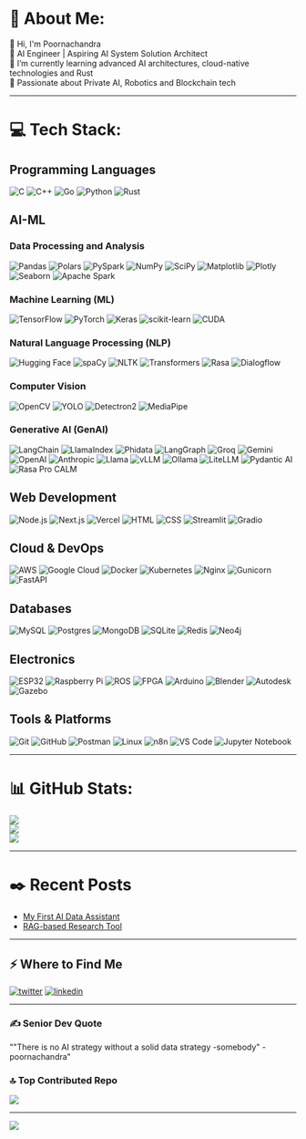 # 💫 About Me:
👋 Hi, I'm Poornachandra  
🔭 AI Engineer | Aspiring AI System Solution Architect  
🌱 I’m currently learning advanced AI architectures, cloud-native technologies and Rust  
💬 Passionate about Private AI, Robotics and Blockchain tech 


---

# 💻 Tech Stack:
## Programming Languages
![C](https://img.shields.io/badge/c-%2300599C.svg?style=for-the-badge&logo=c&logoColor=white) 
![C++](https://img.shields.io/badge/c++-%2300599C.svg?style=for-the-badge&logo=c%2B%2B&logoColor=white) 
![Go](https://img.shields.io/badge/go-%2300ADD8.svg?style=for-the-badge&logo=go&logoColor=white) 
![Python](https://img.shields.io/badge/python-3670A0?style=for-the-badge&logo=python&logoColor=ffdd54) 
![Rust](https://img.shields.io/badge/rust-%23000000.svg?style=for-the-badge&logo=rust&logoColor=white) 

## AI-ML 
### Data Processing and Analysis
![Pandas](https://img.shields.io/badge/pandas-%23150458.svg?style=for-the-badge&logo=pandas&logoColor=white)
![Polars](https://img.shields.io/badge/Polars-%23000000.svg?style=for-the-badge&logo=polars&logoColor=white) 
![PySpark](https://img.shields.io/badge/PySpark-%23E25A1C.svg?style=for-the-badge&logo=apache-spark&logoColor=white) 
![NumPy](https://img.shields.io/badge/numpy-%23013243.svg?style=for-the-badge&logo=numpy&logoColor=white) 
![SciPy](https://img.shields.io/badge/SciPy-%230C55A5.svg?style=for-the-badge&logo=scipy&logoColor=white) 
![Matplotlib](https://img.shields.io/badge/Matplotlib-%23ffffff.svg?style=for-the-badge&logo=Matplotlib&logoColor=black) 
![Plotly](https://img.shields.io/badge/Plotly-%233F4F75.svg?style=for-the-badge&logo=plotly&logoColor=white) 
![Seaborn](https://img.shields.io/badge/Seaborn-%230C55A5.svg?style=for-the-badge&logo=seaborn&logoColor=white) 
![Apache Spark](https://img.shields.io/badge/Apache%20Spark-%23E25A1C.svg?style=for-the-badge&logo=apache-spark&logoColor=white) 

### Machine Learning (ML)
![TensorFlow](https://img.shields.io/badge/TensorFlow-%23FF6F00.svg?style=for-the-badge&logo=TensorFlow&logoColor=white) 
![PyTorch](https://img.shields.io/badge/PyTorch-%23EE4C2C.svg?style=for-the-badge&logo=PyTorch&logoColor=white) 
![Keras](https://img.shields.io/badge/Keras-%23D00000.svg?style=for-the-badge&logo=Keras&logoColor=white) 
![scikit-learn](https://img.shields.io/badge/scikit--learn-%23F7931E.svg?style=for-the-badge&logo=scikit-learn&logoColor=white) 
![CUDA](https://img.shields.io/badge/cuda-%23000000.svg?style=for-the-badge&logo=nVIDIA&logoColor=green) 

### Natural Language Processing (NLP)
![Hugging Face](https://img.shields.io/badge/Hugging%20Face-%23FFD21E.svg?style=for-the-badge&logo=huggingface&logoColor=black) 
![spaCy](https://img.shields.io/badge/spaCy-%23009E73.svg?style=for-the-badge&logo=spacy&logoColor=white) 
![NLTK](https://img.shields.io/badge/NLTK-%23007ACC.svg?style=for-the-badge&logo=python&logoColor=white) 
![Transformers](https://img.shields.io/badge/Transformers-%23FF6F00.svg?style=for-the-badge&logo=pytorch&logoColor=white)
![Rasa](https://img.shields.io/badge/Rasa-%23000000.svg?style=for-the-badge&logo=rasa&logoColor=white)
![Dialogflow](https://img.shields.io/badge/Dialogflow-%23000000.svg?style=for-the-badge&logo=dialogflow&logoColor=white)

### Computer Vision
![OpenCV](https://img.shields.io/badge/opencv-%23white.svg?style=for-the-badge&logo=opencv&logoColor=white) 
![YOLO](https://img.shields.io/badge/YOLO-%2300FF00.svg?style=for-the-badge&logo=yolo&logoColor=white) 
![Detectron2](https://img.shields.io/badge/Detectron2-%23000000.svg?style=for-the-badge&logo=facebook&logoColor=white) 
![MediaPipe](https://img.shields.io/badge/MediaPipe-%2300ADD8.svg?style=for-the-badge&logo=google&logoColor=white) 

### Generative AI (GenAI)
![LangChain](https://img.shields.io/badge/LangChain-%23000000.svg?style=for-the-badge&logo=langchain&logoColor=white) 
![LlamaIndex](https://img.shields.io/badge/LlamaIndex-%23000000.svg?style=for-the-badge&logo=llama-index&logoColor=white) 
![Phidata](https://img.shields.io/badge/Phidata-%23000000.svg?style=for-the-badge&logo=phidata&logoColor=white) 
![LangGraph](https://img.shields.io/badge/LangGraph-%23000000.svg?style=for-the-badge&logo=langgraph&logoColor=white) 
![Groq](https://img.shields.io/badge/Groq-%23000000.svg?style=for-the-badge&logo=groq&logoColor=white) 
![Gemini](https://img.shields.io/badge/Gemini-%23000000.svg?style=for-the-badge&logo=google&logoColor=white) 
![OpenAI](https://img.shields.io/badge/OpenAI-%2341216B.svg?style=for-the-badge&logo=openai&logoColor=white)
![Anthropic](https://img.shields.io/badge/Anthropic-%23000000.svg?style=for-the-badge&logo=https://raw.githubusercontent.com/anthropics/anthropic-sdk-python/main/docs/assets/anthropic_logo.png&logoColor=white)
![Llama](https://img.shields.io/badge/Llama-%23000000.svg?style=for-the-badge&logo=meta&logoColor=white) 
![vLLM](https://img.shields.io/badge/vLLM-%23000000.svg?style=for-the-badge&logo=vllm&logoColor=white) 
![Ollama](https://img.shields.io/badge/Ollama-%23000000.svg?style=for-the-badge&logo=ollama&logoColor=white) 
![LiteLLM](https://img.shields.io/badge/LiteLLM-%23000000.svg?style=for-the-badge&logo=liteLLM&logoColor=white) 
![Pydantic AI](https://img.shields.io/badge/Pydantic%20AI-%23000000.svg?style=for-the-badge&logo=pydantic&logoColor=white)
![Rasa Pro CALM](https://img.shields.io/badge/Rasa%20Pro-%23000000.svg?style=for-the-badge&logo=https://raw.githubusercontent.com/RasaHQ/rasa/main/docs/_static/rasa_pro_logo.png&logoColor=white)

## Web Development
![Node.js](https://img.shields.io/badge/Node.js-%23339933.svg?style=for-the-badge&logo=node.js&logoColor=white)
![Next.js](https://img.shields.io/badge/Next.js-%23000000.svg?style=for-the-badge&logo=next.js&logoColor=white)
![Vercel](https://img.shields.io/badge/Vercel-%23000000.svg?style=for-the-badge&logo=vercel&logoColor=white)
![HTML](https://img.shields.io/badge/HTML-%23E34F26.svg?style=for-the-badge&logo=html5&logoColor=white)
![CSS](https://img.shields.io/badge/CSS-%231572B6.svg?style=for-the-badge&logo=css3&logoColor=white)
![Streamlit](https://img.shields.io/badge/Streamlit-%23FF4B4B.svg?style=for-the-badge&logo=streamlit&logoColor=white)
![Gradio](https://img.shields.io/badge/Gradio-%23000000.svg?style=for-the-badge&logo=gradio&logoColor=white)

## Cloud & DevOps
![AWS](https://img.shields.io/badge/AWS-%23FF9900.svg?style=for-the-badge&logo=amazon-aws&logoColor=white) 
![Google Cloud](https://img.shields.io/badge/GoogleCloud-%234285F4.svg?style=for-the-badge&logo=google-cloud&logoColor=white) 
![Docker](https://img.shields.io/badge/docker-%230db7ed.svg?style=for-the-badge&logo=docker&logoColor=white) 
![Kubernetes](https://img.shields.io/badge/kubernetes-%23326ce5.svg?style=for-the-badge&logo=kubernetes&logoColor=white) 
![Nginx](https://img.shields.io/badge/nginx-%23009639.svg?style=for-the-badge&logo=nginx&logoColor=white) 
![Gunicorn](https://img.shields.io/badge/gunicorn-%298729.svg?style=for-the-badge&logo=gunicorn&logoColor=white) 
![FastAPI](https://img.shields.io/badge/FastAPI-005571?style=for-the-badge&logo=fastapi) 

## Databases
![MySQL](https://img.shields.io/badge/mysql-4479A1.svg?style=for-the-badge&logo=mysql&logoColor=white) 
![Postgres](https://img.shields.io/badge/postgres-%23316192.svg?style=for-the-badge&logo=postgresql&logoColor=white) 
![MongoDB](https://img.shields.io/badge/MongoDB-%234ea94b.svg?style=for-the-badge&logo=mongodb&logoColor=white) 
![SQLite](https://img.shields.io/badge/sqlite-%2307405e.svg?style=for-the-badge&logo=sqlite&logoColor=white) 
![Redis](https://img.shields.io/badge/redis-%23DD0031.svg?style=for-the-badge&logo=redis&logoColor=white) 
![Neo4j](https://img.shields.io/badge/Neo4j-008CC1?style=for-the-badge&logo=neo4j&logoColor=white) 

## Electronics
![ESP32](https://img.shields.io/badge/ESP32-%23000000.svg?style=for-the-badge&logo=espressif&logoColor=white) 
![Raspberry Pi](https://img.shields.io/badge/Raspberry%20Pi-C51A4A.svg?style=for-the-badge&logo=raspberry-pi&logoColor=white) 
![ROS](https://img.shields.io/badge/ROS-%230A0FF9.svg?style=for-the-badge&logo=ros&logoColor=white) 
![FPGA](https://img.shields.io/badge/FPGA-%23000000.svg?style=for-the-badge&logo=xilinx&logoColor=white)
![Arduino](https://img.shields.io/badge/-Arduino-00979D?style=for-the-badge&logo=Arduino&logoColor=white)
![Blender](https://img.shields.io/badge/Blender-%23F5792A.svg?style=for-the-badge&logo=blender&logoColor=white)
![Autodesk](https://img.shields.io/badge/Autodesk-%23000000.svg?style=for-the-badge&logo=autodesk&logoColor=white)
![Gazebo](https://img.shields.io/badge/Gazebo-%23000000.svg?style=for-the-badge&logo=gazebo&logoColor=white)


## Tools & Platforms
![Git](https://img.shields.io/badge/git-%23F05033.svg?style=for-the-badge&logo=git&logoColor=white) 
![GitHub](https://img.shields.io/badge/github-%23121011.svg?style=for-the-badge&logo=github&logoColor=white) 
![Postman](https://img.shields.io/badge/Postman-FF6C37?style=for-the-badge&logo=postman&logoColor=white) 
![Linux](https://img.shields.io/badge/Linux-%23FCC624.svg?style=for-the-badge&logo=linux&logoColor=black)
![n8n](https://img.shields.io/badge/n8n-%23000000.svg?style=for-the-badge&logo=n8n&logoColor=white)
![VS Code](https://img.shields.io/badge/VS%20Code-%23007ACC.svg?style=for-the-badge&logo=visual-studio-code&logoColor=white)
![Jupyter Notebook](https://img.shields.io/badge/Jupyter%20Notebook-%23F37626.svg?style=for-the-badge&logo=jupyter&logoColor=white)

---

# 📊 GitHub Stats:
![](https://github-readme-stats.vercel.app/api?username=poornachandra24&theme=dark&hide_border=false&include_all_commits=true&count_private=true)<br/>
![](https://github-readme-streak-stats.herokuapp.com/?user=poornachandra24&theme=dark&hide_border=false)<br/>
![](https://github-readme-stats.vercel.app/api/top-langs/?username=poornachandra24&theme=dark&hide_border=false&include_all_commits=true&count_private=true&layout=compact)

---

# ✒️ Recent Posts
- [My First AI Data Assistant](https://x.com/iris24244242/status/1749056124672983212)  
- [RAG-based Research Tool](https://x.com/iris24244242/status/1777302368486359489)  

---

## ⚡️ Where to Find Me
<a target="_blank" href="https://twitter.com/iris24244242" style="display: inline-block;"><img src="https://img.shields.io/badge/twitter-x?style=for-the-badge&logo=x&logoColor=white&color=%230f1419" alt="twitter" /></a>
<a target="_blank" href="https://www.linkedin.com/in/poornachandra-m-49438a204" style="display: inline-block;"><img src="https://img.shields.io/badge/linkedin-logo?style=for-the-badge&logo=linkedin&logoColor=white&color=%230a77b6" alt="linkedin" /></a>

---

### ✍️ Senior Dev Quote
""There is no AI strategy without a solid data strategy 
-somebody" -poornachandra"

### 🔝 Top Contributed Repo
![](https://github-contributor-stats.vercel.app/api?username=poornachandra24&limit=5&theme=dark&combine_all_yearly_contributions=true)

---

[![](https://visitcount.itsvg.in/api?id=poornachandra24&icon=0&color=0)](https://visitcount.itsvg.in)

<!-- Proudly created with GPRM ( https://gprm.itsvg.in ) -->
